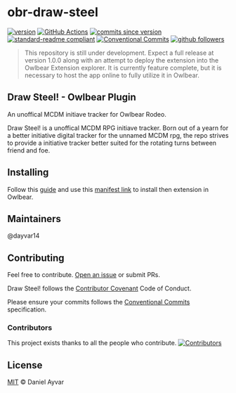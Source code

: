 # obr-draw-steel

[![version](https://img.shields.io/badge/version-0.1.0-red.svg)](https://github.com/dayvar14/obr-draw-steel/releases/tag/v0.1.0)
[![GitHub Actions](https://github.com/dayvar14/obr-draw-steel/workflows/render-app-deployment/badge.svg)](https://github.com/dayvar14/obr-draw-steel/actions)
[![commits since version](https://img.shields.io/github/commits-since/dayvar14/obr-draw-steel/v0.1.0.svg)](https://github.com/dayvar14/obr-draw-steel/compare/releases/v0.1.0...main)
[![standard-readme compliant](https://img.shields.io/badge/readme%20style-standard-brightgreen.svg?style=flat-square)](https://github.com/RichardLitt/standard-readme)
[![Conventional Commits](https://img.shields.io/badge/Conventional%20Commits-1.0.0-%23FE5196?logo=conventionalcommits&logoColor=white)](https://conventionalcommits.org)
[![github followers](https://img.shields.io/github/followers/dayvar14.svg?style=social&label=Follow&maxAge=2592000)](https://github.com/dayvar14?tab=followers)

> This repository is still under development. Expect a full release at version
> 1.0.0 along with an attempt to deploy the extension into the Owlbear Extension
> explorer. It is currently feature complete, but it is necessary to host the
> app online to fully utilize it in Owlbear.

## Draw Steel! - Owlbear Plugin

An unoffical MCDM initiave tracker for Owlbear Rodeo.

Draw Steel! is a unoffical MCDM RPG initiave tracker. Born out of a yearn for a
better initiative digital tracker for the unnamed MCDM rpg, the repo strives to
provide a initiative tracker better suited for the rotating turns between friend
and foe.

## Installing

Follow this [guide](https://docs.owlbear.rodeo/extensions/tutorial-hello-world/install-your-extension) and use this [manifest link](https://obr-draw-steal.onrender.com/manifest.json) to install then extension in Owlbear.

## Maintainers

@dayvar14

## Contributing

Feel free to contribute.
[Open an issue](https://github.com/dayvar14/obr-draw-steel/issues/new) or submit
PRs.

Draw Steel! follows the
[Contributor Covenant](https://www.contributor-covenant.org/version/2/1/code_of_conduct/)
Code of Conduct.

Please ensure your commits follows the
[Conventional Commits](https://www.conventionalcommits.org/en/v1.0.0/)
specification.

### Contributors

This project exists thanks to all the people who contribute.
[![Contributors](https://contributors-img.web.app/image?repo=dayvar14/obr-draw-steel)](https://github.com/dayvar14/obr-draw-stee/graphs/contributors)

## License

[MIT](LICENSE) © Daniel Ayvar
